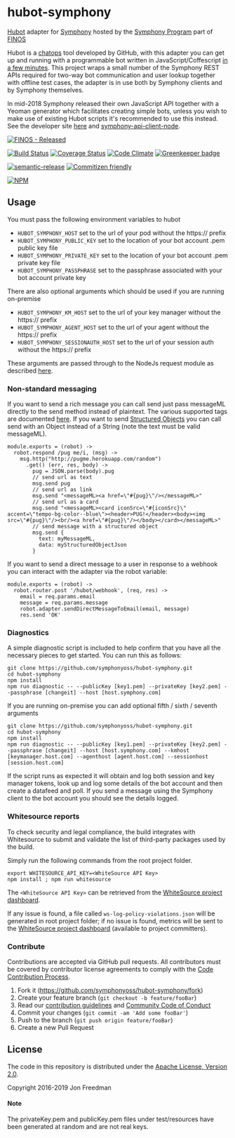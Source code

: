 # hubot-symphony

[Hubot](http://hubot.github.com/) adapter for [Symphony](https://symphony.com) hosted by the [Symphony Program](https://finosfoundation.atlassian.net/wiki/spaces/SYM/overview) part of [FINOS](https://www.finos.org/)

Hubot is a [chatops](http://lmgtfy.com/?q=chatops+hubot) tool developed by GitHub, with this adapter you can get up and running with a programmable bot written in JavaScript/Coffescript [in a few minutes](http://blog.symphony.foundation/run-a-symphony-bot-in-less-than-three-minutes-on-docker).  This project wraps a small number of the Symphony REST APIs required for two-way bot communication and user lookup together with offline test cases, the adapter is in use both by Symphony clients and by Symphony themselves.

In mid-2018 Symphony released their own JavaScript API together with a Yeoman generator which facilitates creating simple bots, unless you wish to make use of existing Hubot scripts it's recommended to use this instead.  See the developer site [here](https://symphony-developers.symphony.com/) and [symphony-api-client-node](https://www.npmjs.com/package/symphony-api-client-node).

[![FINOS - Released](https://cdn.rawgit.com/finos/contrib-toolbox/master/images/badge-released.svg)](https://finosfoundation.atlassian.net/wiki/display/FINOS/Released)

[![Build Status](https://travis-ci.org/symphonyoss/hubot-symphony.svg?branch=master)](https://travis-ci.org/symphonyoss/hubot-symphony)
[![Coverage Status](https://coveralls.io/repos/github/symphonyoss/hubot-symphony/badge.svg?branch=master)](https://coveralls.io/github/symphonyoss/hubot-symphony)
[![Code Climate](https://codeclimate.com/github/symphonyoss/hubot-symphony/badges/gpa.svg)](https://codeclimate.com/github/symphonyoss/hubot-symphony)
[![Greenkeeper badge](https://badges.greenkeeper.io/symphonyoss/hubot-symphony.svg)](https://greenkeeper.io/)

[![semantic-release](https://img.shields.io/badge/%20%20%F0%9F%93%A6%F0%9F%9A%80-semantic--release-e10079.svg)](https://github.com/semantic-release/semantic-release)
[![Commitizen friendly](https://img.shields.io/badge/commitizen-friendly-brightgreen.svg)](http://commitizen.github.io/cz-cli/)

[![NPM](https://nodei.co/npm/hubot-symphony.png?downloads=true&stars=true)](https://nodei.co/npm/hubot-symphony/)

## Usage
You must pass the following environment variables to hubot
* `HUBOT_SYMPHONY_HOST` set to the url of your pod without the https:// prefix
* `HUBOT_SYMPHONY_PUBLIC_KEY` set to the location of your bot account .pem public key file
* `HUBOT_SYMPHONY_PRIVATE_KEY` set to the location of your bot account .pem private key file
* `HUBOT_SYMPHONY_PASSPHRASE` set to the passphrase associated with your bot account private key

There are also optional arguments which should be used if you are running on-premise
* `HUBOT_SYMPHONY_KM_HOST` set to the url of your key manager without the https:// prefix
* `HUBOT_SYMPHONY_AGENT_HOST` set to the url of your agent without the https:// prefix
* `HUBOT_SYMPHONY_SESSIONAUTH_HOST` set to the url of your session auth without the https:// prefix

These arguments are passed through to the NodeJs request module as described [here](https://github.com/request/request#tlsssl-protocol).

### Non-standard messaging

If you want to send a rich message you can call send just pass messageML directly to the send method instead of plaintext.  The various supported tags are documented [here](https://rest-api.symphony.com/docs/message-format).  If you want to send [Structured Objects](https://rest-api.symphony.com/v1.47/docs/objects) you can call send with an Object instead of a String (note the text must be valid messageML).

```
module.exports = (robot) ->
  robot.respond /pug me/i, (msg) ->
    msg.http("http://pugme.herokuapp.com/random")
      .get() (err, res, body) ->
        pug = JSON.parse(body).pug
        // send url as text
        msg.send pug
        // send url as link
        msg.send "<messageML><a href=\"#{pug}\"/></messageML>"
        // send url as a card
        msg.send "<messageML><card iconSrc=\"#{iconSrc}\" accent=\"tempo-bg-color--blue\"><header>PUG!</header><body><img src=\"#{pug}\"/><br/><a href=\"#{pug}\"/></body></card></messageML>"
        // send message with a structured object
        msg.send {
          text: myMessageML,
          data: myStructuredObjectJson
        }
```


If you want to send a direct message to a user in response to a webhook you can interact with the adapter via the robot variable:
```
module.exports = (robot) ->
  robot.router.post '/hubot/webhook', (req, res) ->
    email = req.params.email
    message = req.params.message
    robot.adapter.sendDirectMessageToEmail(email, message)
    res.send 'OK'
```

### Diagnostics
A simple diagnostic script is included to help confirm that you have all the necessary pieces to get started.  You can run this as follows:

```
git clone https://github.com/symphonyoss/hubot-symphony.git
cd hubot-symphony
npm install
npm run diagnostic -- --publicKey [key1.pem] --privateKey [key2.pem] --passphrase [changeit] --host [host.symphony.com]
```

If you are running on-premise you can add optional fifth / sixth / seventh arguments

```
git clone https://github.com/symphonyoss/hubot-symphony.git
cd hubot-symphony
npm install
npm run diagnostic -- --publicKey [key1.pem] --privateKey [key2.pem] --passphrase [changeit] --host [host.symphony.com] --kmhost [keymanager.host.com] --agenthost [agent.host.com] --sessionhost [session.host.com]
```

If the script runs as expected it will obtain and log both session and key manager tokens, look up and log some details of the bot account and then create a datafeed and poll.  If you send a message using the Symphony client to the bot account you should see the details logged.

### Whitesource reports

To check security and legal compliance, the build integrates with Whitesource to submit and validate the list of third-party packages used by the build.

Simply run the following commands from the root project folder.
```
export WHITESOURCE_API_KEY=<WhiteSource API Key>
npm install ; npm run whitesource
```

The `<WhiteSource API Key>` can be retrieved from the [WhiteSource project dashboard](https://saas.whitesourcesoftware.com/Wss/WSS.html#!home).

If any issue is found, a file called `ws-log-policy-violations.json` will be generated in root project folder; if no issue is found, metrics will be sent to the [WhiteSource project dashboard](https://saas.whitesourcesoftware.com/Wss/WSS.html#!home) (available to project committers).

### Contribute

Contributions are accepted via GitHub pull requests. All contributors must be covered by contributor license agreements to comply with the [Code Contribution Process](https://symphonyoss.atlassian.net/wiki/display/FM/Code+Contribution+Process).

1. Fork it (<https://github.com/symphonyoss/hubot-symphony/fork>)
2. Create your feature branch (`git checkout -b feature/fooBar`)
3. Read our [contribution guidelines](.github/CONTRIBUTING.md) and [Community Code of Conduct](https://www.finos.org/code-of-conduct)
4. Commit your changes (`git commit -am 'Add some fooBar'`)
5. Push to the branch (`git push origin feature/fooBar`)
6. Create a new Pull Request

## License

The code in this repository is distributed under the [Apache License, Version 2.0](http://www.apache.org/licenses/LICENSE-2.0).

Copyright 2016-2019 Jon Freedman

#### Note
The privateKey.pem and publicKey.pem files under test/resources have been generated at random and are not real keys.
